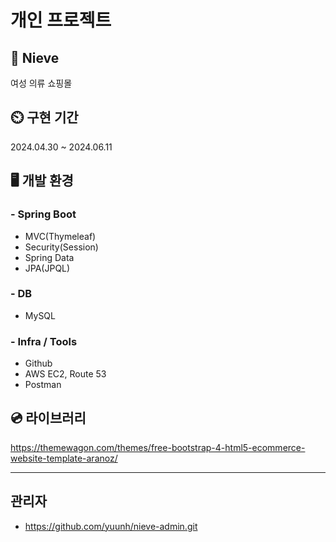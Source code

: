 # 개인 프로젝트

## 👗 Nieve
여성 의류 쇼핑몰

## ⏲️ 구현 기간
2024.04.30 ~ 2024.06.11 

## 🖥️ 개발 환경
### - Spring Boot
- MVC(Thymeleaf)
- Security(Session)
- Spring Data
- JPA(JPQL)

### - DB
- MySQL
  
### - Infra / Tools
- Github
- AWS EC2, Route 53
- Postman
  
## 💿 라이브러리
https://themewagon.com/themes/free-bootstrap-4-html5-ecommerce-website-template-aranoz/

---
## 관리자
- https://github.com/yuunh/nieve-admin.git
